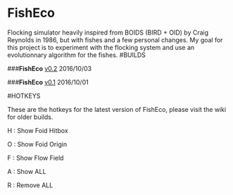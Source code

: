 # FishEco
Flocking simulator heavily inspired from BOIDS (BIRD + OID) by Craig Reynolds in 1986, but with fishes and a few personal changes. My goal for this project is to experiment with the flocking system and use an evolutionnary algorithm for the fishes.
#BUILDS

###**FishEco** [v0.2](https://www.dropbox.com/s/ois3wy84ypzt7ni/FOIDS%20v0.2.jar?dl=1) 2016/10/03

###**FishEco** [v0.1](https://www.dropbox.com/s/a4mqpvm4bkla7cs/FOIDS%20v0.1.jar?dl=1) 2016/10/01

#HOTKEYS

These are the hotkeys for the latest version of FishEco, please visit the wiki for older builds.

H : Show Foid Hitbox

O : Show Foid Origin

F : Show Flow Field

A : Show ALL

R : Remove ALL

